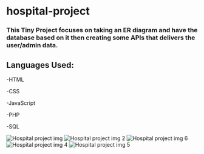 # hospital-project

### This Tiny Project focuses on taking an ER diagram and have the database based on it then creating some APIs that delivers the user/admin data.

## Languages Used:

-HTML

-CSS

-JavaScript

-PHP

-SQL

![Hospital project img](https://user-images.githubusercontent.com/119868099/224614979-ffe293fa-926a-462e-b75e-e0477cd880b3.PNG)
![Hospital project img 2](https://user-images.githubusercontent.com/119868099/224614987-4e3ed7a4-c672-4476-bc79-2c3baa3973cb.PNG)
![Hospital project img 6](https://user-images.githubusercontent.com/119868099/224615003-6e6c68b6-7e9f-4243-ab63-c2bf2e0bcbb8.PNG)
![Hospital project img 4](https://user-images.githubusercontent.com/119868099/224615590-c1218081-ef13-4bdd-a760-4af14ae59a32.PNG)
![Hospital project img 5](https://user-images.githubusercontent.com/119868099/224615604-94ad741b-1e7c-41c4-861b-2da4f0483ef2.PNG)

